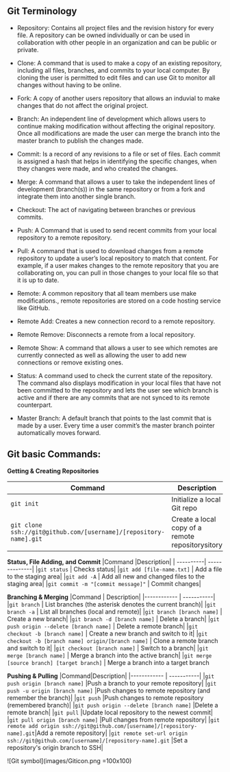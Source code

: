## Git Terminology 
- Repository:
Contains all project files and the revision history for every file. A repository can be owned individually or can be used in collaboration with other people in an organization and can be public or private.

- Clone:
A command that is used to make a copy of an existing repository, including all files, branches, and commits to your local computer. By cloning the user is permitted to edit files and can use Git to monitor all changes without having to be online. 
 
- Fork:
A copy of another users repository that allows an induvial to make changes that do not affect the original project.
 
- Branch:
An independent line of development which allows users to continue making modification without affecting the original repository. Once all modifications are made the user can merge the branch into the master branch to publish the changes made. 

- Commit:
Is a record of any revisions to a file or set of files.  Each commit is assigned a hash that helps in identifying the specific changes, when they changes were made, and who created the changes. 

- Merge:
A command that allows a user to take the independent lines of development (branch(s)) in the same repository or from a fork and integrate them into another single branch.

- Checkout:
The act of navigating between branches or previous commits. 

- Push:
A Command that is used to send recent commits from your local repository to a remote repository.

- Pull:
A command that is used to download changes from a remote repository to update a user’s local repository to match that content. For example, if a user makes changes to the remote repository that you are collaborating on, you can pull in those changes to your local file so that it is up to date.  

- Remote:
A common repository that all team members use make modifications., remote repositories are stored on a code hosting service like GitHub. 

- Remote Add:
Creates a new connection record to a remote repository.

- Remote Remove: 
Disconnects a remote from a local repository. 

- Remote Show: 
A command that allows a user to see which remotes are currently connected as well as allowing the user to add new connections or remove existing ones. 

- Status:
A command used to check the current state of the repository. The command also displays modification in your local files that have not been committed to the repository and lets the user see which branch is active and if there are any commits that are not synced to its remote counterpart. 

- Master Branch:
A default branch that points to the last commit that is made by a user. Every time a user commit’s the master branch pointer automatically moves forward. 



## Git basic Commands:

**Getting & Creating Repositories**

 | Command   | Description   |
 | ----------| --------------|
 | ```git init```  | Initialize a local Git repo |
 | ```git clone ssh://git@github.com/[username]/[repository-name].git```   | Create a local copy of a remote repositorysitory |



**Status, File Adding, and Commit**
|Command	|Description|
| ----------| --------------|
|```git status```	| Checks status|
|```git add [file-name.txt]```	| Add a file to the staging area|
|```git add -A```	| Add all new and changed files to the staging area|
|```git commit -m "[commit message]"```	| Commit changes|



**Branching & Merging**
|Command | Description|
|------------ | -----------|
|```git branch``` |	List branches (the asterisk denotes the current branch)|
|```git branch -a```	| List all branches (local and remote)|
|```git branch [branch name]```	| Create a new branch|
|```git branch -d [branch name]``` |	Delete a branch|
|```git push origin --delete [branch name]``` |	Delete a remote branch|
|```git checkout -b [branch name]```	| Create a new branch and switch to it|
|```git checkout -b [branch name] origin/[branch name]```	| Clone a remote branch and switch to it|
|```git checkout [branch name]```	| Switch to a branch|
|```git merge [branch name]``` |	Merge a branch into the active branch|
|```git merge [source branch] [target branch]```	| Merge a branch into a target branch



**Pushing & Pulling**
|Command|Description|
|------------ | -----------|
|```git push origin [branch name]```	|Push a branch to your remote repository|
|```git push -u origin [branch name]```	|Push changes to remote repository (and remember the branch)|
|```git push```	|Push changes to remote repository (remembered branch)|
|```git push origin --delete [branch name]```	|Delete a remote branch|
|```git pull```	|Update local repository to the newest commit|
|```git pull origin [branch name]```	|Pull changes from remote repository|
|```git remote add origin ssh://git@github.com/[username]/[repository-name].git```|Add a remote repository|
|```git remote set-url origin ssh://git@github.com/[username]/[repository-name].git```	|Set a repository's origin branch to SSH|

![Git symbol](images/Giticon.png =100x100)
 
